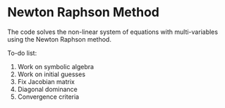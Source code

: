 # Newton Raphson Method
The code solves the non-linear system of equations with multi-variables using the Newton Raphson method.

To-do list:
1. Work on symbolic algebra
2. Work on initial guesses
3. Fix Jacobian matrix
4. Diagonal dominance
5. Convergence criteria
